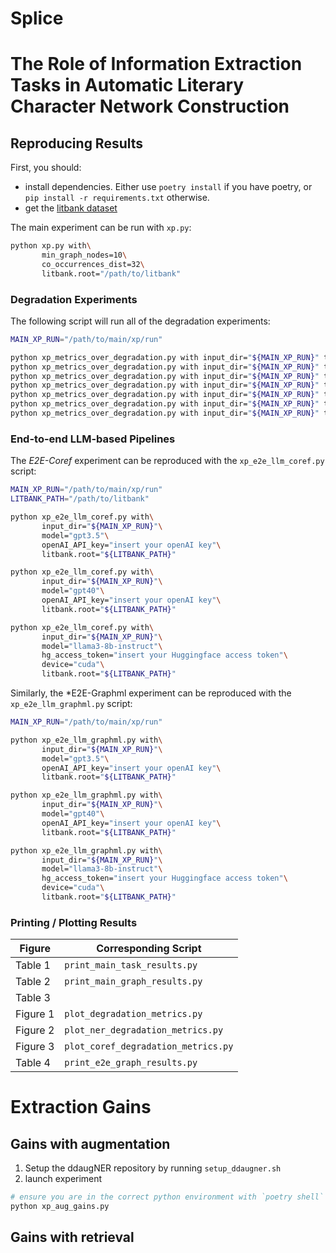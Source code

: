# Splice

# The Role of Information Extraction Tasks in Automatic Literary Character Network Construction

## Reproducing Results

First, you should:

- install dependencies. Either use `poetry install` if you have poetry, or `pip install -r requirements.txt` otherwise.
- get the [litbank dataset](https://github.com/dbamman/litbank)

The main experiment can be run with `xp.py`:

```sh
python xp.py with\
	   min_graph_nodes=10\
	   co_occurrences_dist=32\
	   litbank.root="/path/to/litbank"
```


### Degradation Experiments

The following script will run all of the degradation experiments:

```sh
MAIN_XP_RUN="/path/to/main/xp/run"

python xp_metrics_over_degradation.py with input_dir="${MAIN_XP_RUN}" task_name=NER degradation_name=add_wrong_entity degradation_steps=1000 degradation_report_frequency=0.05
python xp_metrics_over_degradation.py with input_dir="${MAIN_XP_RUN}" task_name=NER degradation_name=remove_correct_entity degradation_steps=200 degradation_report_frequency=0.5
python xp_metrics_over_degradation.py with input_dir="${MAIN_XP_RUN}" task_name=coref degradation_name=add_wrong_mention degradation_steps=200 degradation_report_frequency=0.05
python xp_metrics_over_degradation.py with input_dir="${MAIN_XP_RUN}" task_name=coref degradation_name=remove_correct_mention degradation_steps=1000 degradation_report_frequency=0.05
python xp_metrics_over_degradation.py with input_dir="${MAIN_XP_RUN}" task_name=coref degradation_name=add_wrong_link degradation_steps=500 degradation_report_frequency=0.05
python xp_metrics_over_degradation.py with input_dir="${MAIN_XP_RUN}" task_name=coref degradation_name=remove_correct_link degradation_steps=1000 degradation_report_frequency=0.05
python xp_metrics_over_degradation.py with input_dir="${MAIN_XP_RUN}" task_name=coref degradation_name=coref_all degradation_steps=1000 degradation_report_frequency=0.05
```


### End-to-end LLM-based Pipelines

The *E2E-Coref* experiment can be reproduced with the `xp_e2e_llm_coref.py` script:

```sh
MAIN_XP_RUN="/path/to/main/xp/run"
LITBANK_PATH="/path/to/litbank"

python xp_e2e_llm_coref.py with\
	   input_dir="${MAIN_XP_RUN}"\
	   model="gpt3.5"\
	   openAI_API_key="insert your openAI key"\
	   litbank.root="${LITBANK_PATH}"

python xp_e2e_llm_coref.py with\
	   input_dir="${MAIN_XP_RUN}"\
	   model="gpt40"\
	   openAI_API_key="insert your openAI key"\
	   litbank.root="${LITBANK_PATH}"

python xp_e2e_llm_coref.py with\
	   input_dir="${MAIN_XP_RUN}"\
	   model="llama3-8b-instruct"\
	   hg_access_token="insert your Huggingface access token"\
	   device="cuda"\
	   litbank.root="${LITBANK_PATH}"
```

Similarly, the *E2E-Graphml experiment can be reproduced with the `xp_e2e_llm_graphml.py` script:

```sh
MAIN_XP_RUN="/path/to/main/xp/run"

python xp_e2e_llm_graphml.py with\
	   input_dir="${MAIN_XP_RUN}"\
	   model="gpt3.5"\
	   openAI_API_key="insert your openAI key"\
	   litbank.root="${LITBANK_PATH}"

python xp_e2e_llm_graphml.py with\
	   input_dir="${MAIN_XP_RUN}"\
	   model="gpt40"\
	   openAI_API_key="insert your openAI key"\
	   litbank.root="${LITBANK_PATH}"

python xp_e2e_llm_graphml.py with\
	   input_dir="${MAIN_XP_RUN}"\
	   model="llama3-8b-instruct"\
	   hg_access_token="insert your Huggingface access token"\
	   device="cuda"\
	   litbank.root="${LITBANK_PATH}"
```


### Printing / Plotting Results

| Figure   | Corresponding Script                |
|----------|-------------------------------------|
| Table 1  | `print_main_task_results.py`        |
| Table 2  | `print_main_graph_results.py`       |
| Table 3  |                                     |
| Figure 1 | `plot_degradation_metrics.py`       |
| Figure 2 | `plot_ner_degradation_metrics.py`   |
| Figure 3 | `plot_coref_degradation_metrics.py` |
| Table 4  | `print_e2e_graph_results.py`        |


# Extraction Gains

## Gains with augmentation

1. Setup the ddaugNER repository by running `setup_ddaugner.sh`
2. launch experiment

```sh
# ensure you are in the correct python environment with `poetry shell`
python xp_aug_gains.py
```


## Gains with retrieval


